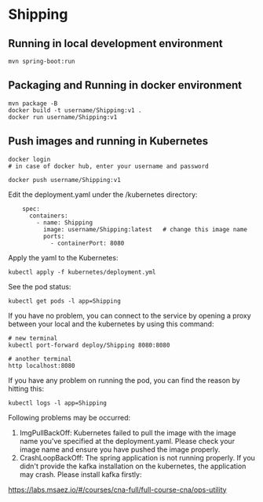 # Shipping

## Running in local development environment

```
mvn spring-boot:run
```

## Packaging and Running in docker environment

```
mvn package -B
docker build -t username/Shipping:v1 .
docker run username/Shipping:v1
```

## Push images and running in Kubernetes

```
docker login 
# in case of docker hub, enter your username and password

docker push username/Shipping:v1
```

Edit the deployment.yaml under the /kubernetes directory:
```
    spec:
      containers:
        - name: Shipping
          image: username/Shipping:latest   # change this image name
          ports:
            - containerPort: 8080

```

Apply the yaml to the Kubernetes:
```
kubectl apply -f kubernetes/deployment.yml
```

See the pod status:
```
kubectl get pods -l app=Shipping
```

If you have no problem, you can connect to the service by opening a proxy between your local and the kubernetes by using this command:
```
# new terminal
kubectl port-forward deploy/Shipping 8080:8080

# another terminal
http localhost:8080
```

If you have any problem on running the pod, you can find the reason by hitting this:
```
kubectl logs -l app=Shipping
```

Following problems may be occurred:

1. ImgPullBackOff:  Kubernetes failed to pull the image with the image name you've specified at the deployment.yaml. Please check your image name and ensure you have pushed the image properly.
1. CrashLoopBackOff: The spring application is not running properly. If you didn't provide the kafka installation on the kubernetes, the application may crash. Please install kafka firstly:

https://labs.msaez.io/#/courses/cna-full/full-course-cna/ops-utility

